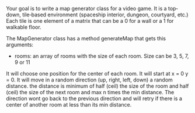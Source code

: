 Your goal is to write a map generator class for a video game.
It is a top‐down, tile‐based environment (spaceship interior, dungeon, courtyard, etc.)
Each tile is one element of a matrix that can be a 0 for a wall or a 1 for walkable floor.

The MapGenerator class has a method generateMap that gets this arguments:
* rooms: an array of rooms with the size of each room. Size can be 3, 5, 7, 9 or 11

It will choose one position for the center of each room.
It will start at x = 0 y = 0.
It will move in a random direction (up, right, left, down) a random distance.
the distance is minimum of half (ceil) the size of the room and half (ceil) the size of the next room and max n times the min distance.
The direction wont go back to the previous direction and will retry if there is a center of another room at less than its min distance.




